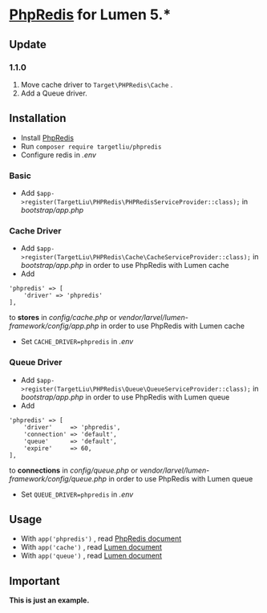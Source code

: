 # [PhpRedis](https://github.com/phpredis/phpredis) for Lumen 5.*

## Update
### 1.1.0

1. Move cache driver to `Target\PHPRedis\Cache` .
2. Add a Queue driver.

## Installation

- Install [PhpRedis](https://pecl.php.net/package/redis)
- Run `composer require targetliu/phpredis`
- Configure redis in *.env*

### Basic

- Add `$app->register(TargetLiu\PHPRedis\PHPRedisServiceProvider::class);` in *bootstrap/app.php*

### Cache Driver

- Add `$app->register(TargetLiu\PHPRedis\Cache\CacheServiceProvider::class);` in *bootstrap/app.php* in order to use PhpRedis with Lumen cache
- Add 

```
'phpredis' => [
    'driver' => 'phpredis'
],
```

to **stores** in *config/cache.php* or *vendor/larvel/lumen-framework/config/app.php* in order to use PhpRedis with Lumen cache

- Set `CACHE_DRIVER=phpredis` in *.env*


### Queue Driver

- Add `$app->register(TargetLiu\PHPRedis\Queue\QueueServiceProvider::class);` in *bootstrap/app.php* in order to use PhpRedis with Lumen queue
- Add 

```
'phpredis' => [
    'driver'     => 'phpredis',
	'connection' => 'default',
	'queue'      => 'default',
	'expire'     => 60,
],
```

to **connections** in *config/queue.php* or *vendor/larvel/lumen-framework/config/queue.php* in order to use PhpRedis with Lumen queue

- Set `QUEUE_DRIVER=phpredis` in *.env*

## Usage

- With `app('phpredis')` , read [PhpRedis document](https://github.com/phpredis/phpredis) 
- With `app('cache')` , read [Lumen document](https://lumen.laravel.com/docs/5.2/cache) 
- With `app('queue')` , read [Lumen document](https://lumen.laravel.com/docs/5.2/queues) 

## Important

**This is just an example.**
